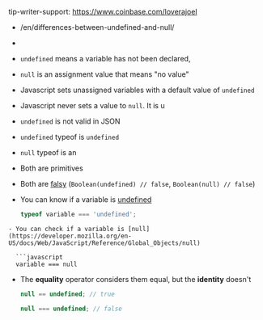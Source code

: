 tip-writer-support: https://www.coinbase.com/loverajoel

- /en/differences-between-undefined-and-null/
- 
- `undefined` means a variable has not been declared,
- `null` is an assignment value that means "no value"
- Javascript sets unassigned variables with a default value of `undefined`
- Javascript never sets a value to `null`. It is u
- `undefined` is not valid in JSON 
- `undefined` typeof is `undefined`
- `null` typeof is an
- Both are primitives
- Both are [falsy](https://developer.mozilla.org/en-US/docs/Glossary/Falsy)
    (`Boolean(undefined) // false`, `Boolean(null) // false`)
-   You can know if a variable is [undefined](https://developer.mozilla.org/en-US/docs/Web/JavaScript/Reference/Global_Objects/undefined)

    ```javascript
    typeof variable === 'undefined';
    ```

```
- You can check if a variable is [null](https://developer.mozilla.org/en-US/docs/Web/JavaScript/Reference/Global_Objects/null)

  ```javascript
  variable === null
```

- The **equality** operator considers them equal, but the **identity** doesn't

    ```javascript
    null == undefined; // true

    null === undefined; // false
    ```

```

```
